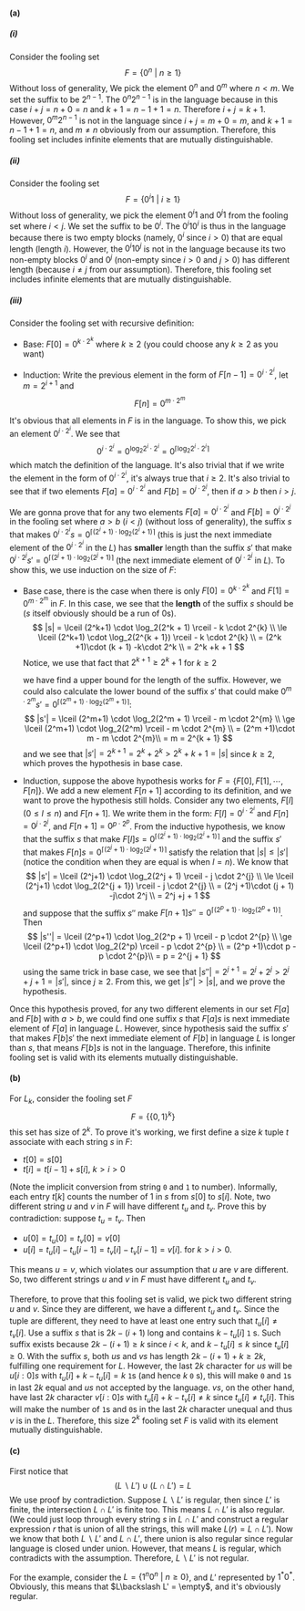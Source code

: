 #### (a)

##### (i)

Consider the fooling set
$$
F = \{ 0^{n} \ | \ n \ge 1 \}
$$
Without loss of generality, We pick the element $0^n$ and $0^m$ where $n < m$. We set the suffix to be $2^{n - 1}$. The $0^n 2^{n -1}$ is in the language because in this case $i + j = n + 0 = n$ and $k + 1 = n - 1 + 1 = n$. Therefore $i + j = k + 1$. However, $0^{m} 2^{n - 1}$ is not in the language since $i + j = m + 0 = m$, and $k + 1 = n - 1 + 1 = n$, and $m \neq n$ obviously from our assumption. Therefore, this fooling set includes infinite elements that are mutually distinguishable.

##### (ii)

Consider the fooling set
$$
F = \{ 0^{i} 1 \ | \ i \ge 1 \}
$$
Without loss of generality, we pick the element $0^{i}1$ and $0^j1$ from the fooling set where $i < j$. We set the suffix to be $0^i$. The $0^i 1 0^i$ is thus in the language because there is two empty blocks (namely, $0^i$ since $i > 0$) that are equal length (length $i$). However, the $0^i 1 0^j$ is not in the language because its two non-empty blocks  $0^i$ and $0^j$ (non-empty since $i > 0$ and $j > 0$) has different length (because $i \neq j$ from our assumption). Therefore, this fooling set includes infinite elements that are mutually distinguishable.

##### (iii)

Consider the fooling set with recursive definition:

* Base: $F[0] = 0^{k \cdot 2^k}$ where $k \ge 2$ (you could choose any $k \ge 2$ as you want)

* Induction: Write the previous element in the form of $F[n - 1] = 0^{i \cdot 2^i}$, let $m = 2^{i + 1}$ and
  $$
  F[n] = 0^{m\cdot 2^m}
  $$

It's obvious that all elements in $F$ is in the language. To show this, we pick an element $0^{i \cdot 2^i}$. We see that
$$
0^{i \cdot 2^i} = 0^{\log_2 2^i \cdot 2^i} = 0^{\lceil \log_2 2^i \cdot 2^i \rceil}
$$
which match the definition of the language. It's also trivial that if we write the element in the form of $0^{i \cdot 2^i}$, it's always true that $i \ge 2$. It's also trivial to see that if two elements $F[a] = 0^{i \cdot 2^i}$ and $F[b] = 0^{j \cdot 2^j }$, then if $a > b$ then $i > j$. 

We are gonna prove that for any two elements $F[a] = 0^{i \cdot 2^i}$ and $F[b] = 0^{j \cdot 2^j }$ in the fooling set where $a > b$ ($i < j$) (without loss of generality), the suffix $s$ that makes $0^{i \cdot 2^i}s = 0^{\lceil (2^i+1) \cdot \log_2(2^i + 1) \rceil}$ (this is just the next immediate element of the $0^{i \cdot 2^i}$ in the $L$) has **smaller** length than the suffix $s'$ that make $0^{j \cdot 2^j }s' = 0^{\lceil (2^j+1) \cdot \log_2(2^j + 1) \rceil}$ (the next immediate element of $0^{j \cdot 2^j}$ in $L$). To show this, we use induction on the size of $F$:

* Base case, there is the case when there is only $F[0] = 0^{k\cdot 2^k}$ and $F[1] = 0^{m\cdot 2^m}$ in $F$. In this case, we see that the **length** of the suffix $s$ should be ($s$ itself obviously should be a run of $0$s).
  $$
  |s| = \lceil (2^k+1) \cdot \log_2(2^k + 1) \rceil - k \cdot 2^{k} \\
  \le \lceil (2^k+1) \cdot \log_2(2^{k + 1}) \rceil - k \cdot 2^{k} \\
  = (2^k +1)\cdot (k + 1) -k\cdot 2^k \\
  = 2^k +k + 1
  $$
  Notice, we use that fact that $2^{k + 1} \ge 2^{k} +1$ for $k \ge 2$

  we have find a upper bound for the length of the suffix. However, we could also calculate the lower bound of the suffix $s'$ that could make $0^{m \cdot 2^m}s' = 0^{\lceil (2^m+1) \cdot \log_2(2^m + 1) \rceil}$:
  $$
  |s'| =  \lceil (2^m+1) \cdot \log_2(2^m + 1) \rceil - m \cdot 2^{m} \\
  \ge \lceil (2^m+1) \cdot \log_2(2^m) \rceil -  m \cdot 2^{m} \\
  = (2^m +1)\cdot m - m \cdot 2^{m}\\
  = m = 2^{k + 1}
  $$
  and we see that $|s'| = 2^{k + 1} = 2^{k} + 2^{k} > 2^{k} + k + 1 = |s|$ since $k \ge 2$, which proves the hypothesis in base case.

* Induction, suppose the above hypothesis works for $F = \{F[0], F[1], \cdots, F[n] \}$. We add a new element $F[n + 1]$ according to its definition, and we want to prove the hypothesis still holds. Consider any two elements, $F[l]$ ($0 \le l \le n$) and $F[n + 1]$. We write them in the form: $F[l] = 0^{i \cdot 2^i}$ and $F[n] = 0^{j \cdot 2^j }$, and $F[n+1] = 0^{p \cdot 2^p }$. From the inductive hypothesis, we know that the suffix $s$ that make $F[l]s = 0^{\lceil (2^i+1) \cdot \log_2(2^i + 1) \rceil}$ and the suffix $s'$ that makes $F[n]s = 0^{\lceil (2^j+1) \cdot \log_2(2^j + 1) \rceil}$ satisfy the relation that $|s| \le |s'|$ (notice the condition when they are equal is when $l = n$). We know that
  $$
  |s'| = \lceil (2^j+1) \cdot \log_2(2^j + 1) \rceil - j \cdot 2^{j} \\
  \le \lceil (2^j+1) \cdot \log_2(2^{j + 1}) \rceil - j \cdot 2^{j} \\
  = (2^j +1)\cdot (j + 1) -j\cdot 2^j \\
  = 2^j +j + 1
  $$
  and suppose that the suffix $s''$ make $F[n + 1]s'' = 0^{\lceil (2^p+1) \cdot \log_2(2^p + 1) \rceil}$. Then
  $$
  |s''| =  \lceil (2^p+1) \cdot \log_2(2^p + 1) \rceil - p \cdot 2^{p} \\
  \ge \lceil (2^p+1) \cdot \log_2(2^p) \rceil -  p \cdot 2^{p} \\
  = (2^p +1)\cdot p - p \cdot 2^{p}\\
  = p = 2^{j + 1}
  $$
  using the same trick in base case, we see that $|s''| = 2^{j + 1}= 2^j + 2^j > 2^j + j + 1 = |s'|$, since $j \ge 2$. From this, we get $|s''| > |s|$, and we prove the hypothesis.

Once this hypothesis proved, for any two different elements in our set $F[a]$ and $F[b]$ with $a > b$, we could find one suffix $s$ that $F[a]s$ is next immediate element of $F[a]$ in language $L$. However, since hypothesis said the suffix $s'$ that makes $F[b]s'$ the next immediate element of $F[b]$ in language $L$ is longer than $s$, that means $F[b]s$ is not in the language. Therefore, this infinite fooling set is valid with its elements mutually distinguishable.



#### (b)

For $L_k$, consider the fooling set $F$
$$
F = \{ \{0, 1 \}^{k} \}
$$
this set has size of $2^k$. To prove it's working, we first define a size $k$ tuple $t$ associate with each string $s$ in $F$:

* $t[0] = s[0]$
* $t[i] = t[i -1] + s[i]$, $k > i > 0$

(Note the implicit conversion from string `0` and `1` to number). Informally, each entry $t[k]$ counts the number of $1$ in $s$ from $s[0]$ to $s[i]$. Note, two different string $u$ and $v$ in $F$ will have different $t_u$ and $t_v$. Prove this by contradiction: suppose $t_u = t_v$. Then 

* $u[0] = t_u[0] = t_v[0] = v[0]$
* $u[i] = t_u[i] - t_u[i - 1] = t_v[i] - t_v[i - 1] = v[i]$. for $k > i > 0$.

This means $u = v$, which violates our assumption that $u$ are $v$ are different. So, two different strings $u$ and $v$ in $F$ must have different $t_u$ and $t_v$.

Therefore, to prove that this fooling set is valid, we pick two different string $u$ and $v$. Since they are different, we have a different $t_u$ and $t_v$. Since the tuple are different, they need to have at least one entry such that $t_u[i] \neq t_v[i]$. Use a suffix $s$ that is $2k - (i + 1)$ long and contains $k - t_u[i]$ `1` s. Such suffix exists because $2k - (i + 1) \ge k$ since $i < k$, and $k - t_u[i] \le k$ since $t_u[i] \ge 0$. With the suffix $s$, both $us$ and $vs$ has length $2k - (i + 1) + k \ge 2k$, fulfilling one requirement for $L$. However, the last $2k$ character for $us$ will be $u[i:0]s$ with $t_u[i] + k - t_u[i] = k$ `1`s (and hence $k$ `0` s), this will make `0` and `1`s in last $2k$ equal and $us$ not accepted by the language. $vs$, on the other hand, have last $2k$ character $v[i: 0] s$ with $t_u[i] + k - t_v[i] \neq k$ since $t_u[i] \neq t_v[i]$. This will make the number of `1`s and `0`s in the last $2k$ character unequal and thus $v$ is in the $L$. Therefore, this size $2^k$ fooling set $F$ is valid with its element mutually distinguishable.

#### (c)

First notice that
$$
(L \backslash L') \cup (L \cap L') = L 
$$
We use proof by contradiction. Suppose $L\backslash L'$ is regular, then since $L'$ is finite, the intersection $L \cap L'$ is finite too. This means $L \cap L'$ is also regular. (We could just loop through every string $s$ in $L \cap L'$ and construct a regular expression $r$ that is union of all the strings, this will make $L(r) = L\cap L'$). Now we know that both $L\backslash L'$ and $L\cap L'$, there union is also regular since regular language is closed under union. However, that means $L$ is regular, which contradicts with the assumption. Therefore, $L\backslash L'$ is not regular.

For the example, consider the $L = \{ 1^n 0^n \ | \ n \ge 0 \}$, and $L'$ represented by $1^*0^*$. Obviously, this means that $L\backslash L' = \empty$, and it's obviously regular. 

